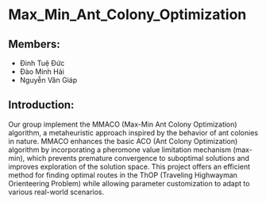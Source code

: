# Max_Min_Ant_Colony_Optimization
## Members:
- Đinh Tuệ Đức
- Đào Minh Hải
- Nguyễn Văn Giáp
## Introduction:
Our group implement the MMACO (Max-Min Ant Colony Optimization) algorithm, a metaheuristic approach inspired by the behavior of ant colonies in nature. MMACO enhances the basic ACO (Ant Colony Optimization) algorithm by incorporating a pheromone value limitation mechanism (max-min), which prevents premature convergence to suboptimal solutions and improves exploration of the solution space. This project offers an efficient method for finding optimal routes in the ThOP (Traveling Highwayman Orienteering Problem) while allowing parameter customization to adapt to various real-world scenarios.
